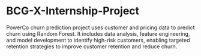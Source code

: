 # BCG-X-Internship-Project
PowerCo churn prediction project uses customer and pricing data to predict churn using Random Forest. It includes data analysis, feature engineering, and model development to identify high-risk customers, enabling targeted retention strategies to improve customer retention and reduce churn.

